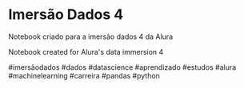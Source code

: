 # Imersão Dados 4 

Notebook criado para a imersão dados 4 da Alura  

Notebook created for Alura's data immersion 4 

#imersãodados #dados #datascience #aprendizado #estudos #alura #machinelearning #carreira #pandas #python
